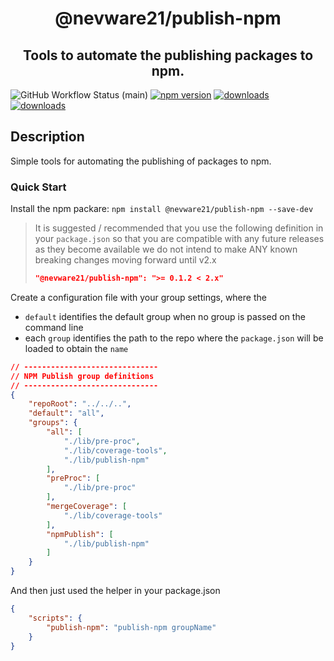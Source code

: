 <h1 align="center">@nevware21/publish-npm</h1>
<h2 align="center">Tools to automate the publishing packages to npm.</h2>

![GitHub Workflow Status (main)](https://img.shields.io/github/actions/workflow/status/nevware21/ts-build-tools/ci.yml?branch=main)
[![npm version](https://badge.fury.io/js/%40nevware21%2Fts-preproc.svg)](https://badge.fury.io/js/%40nevware21%2Fts-preproc)
[![downloads](https://img.shields.io/npm/dt/%40nevware21/ts-preproc.svg)](https://www.npmjs.com/package/%40nevware21/ts-preproc)
[![downloads](https://img.shields.io/npm/dm/%40nevware21/ts-preproc.svg)](https://www.npmjs.com/package/%40nevware21/ts-preproc)

## Description

Simple tools for automating the publishing of packages to npm.


### Quick Start

Install the npm packare: `npm install @nevware21/publish-npm --save-dev`

> It is suggested / recommended that you use the following definition in your `package.json` so that you are compatible with any future releases as they become available
> we do not intend to make ANY known breaking changes moving forward until v2.x 
> ```json
> "@nevware21/publish-npm": ">= 0.1.2 < 2.x"
> ```

Create a configuration file with your group settings, where the
- `default` identifies the default group when no group is passed on the command line
- each `group` identifies the path to the repo where the `package.json` will be loaded to obtain the `name`

```json
// ------------------------------
// NPM Publish group definitions
// ------------------------------
{
    "repoRoot": "../../..",
    "default": "all",
    "groups": {
        "all": [
            "./lib/pre-proc",
            "./lib/coverage-tools",
            "./lib/publish-npm"
        ],
        "preProc": [
            "./lib/pre-proc"
        ],
        "mergeCoverage": [
            "./lib/coverage-tools"
        ],
        "npmPublish": [
            "./lib/publish-npm"
        ]
    }
}
```
And then just used the helper in your package.json

```json
{
    "scripts": {
        "publish-npm": "publish-npm groupName"
    }
}
```
